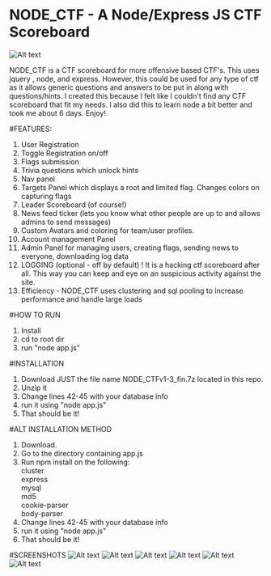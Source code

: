 # NODE_CTF - A Node/Express JS CTF Scoreboard

![Alt text](https://github.com/chrisjd20/node_ctf/blob/master/optional/new.gif?raw=true "ScreenShot")

NODE_CTF is a CTF scoreboard for more offensive based CTF's. This uses jquery , node, and express. However, this could be used for any type of ctf as it allows generic questions and answers to be put in along with questions/hints. I created this because I felt like I couldn't find any CTF scoreboard that fit my needs. I also did this to learn node a bit better and took me about 6 days. Enjoy!

#FEATURES:
1. User Registration</br>
2. Toggle Registration on/off</br>
2. Flags submission</br>
3. Trivia questions which unlock hints</br>
4. Nav panel</br>
5. Targets Panel which displays a root and limited flag. Changes colors on capturing flags</br>
6. Leader Scoreboard (of course!)</br>
7. News feed ticker (lets you know what other people are up to and allows admins to send messages)</br>
8. Custom Avatars and coloring for team/user profiles.</br>
9. Account management Panel</br>
10. Admin Panel for managing users, creating flags, sending news to everyone, downloading log data</br>
11. LOGGING (optional - off by default) ! It is a hacking ctf scoreboard after all. This way you can keep and eye on an suspicious activity against the site.</br>
12. Efficiency - NODE_CTF uses clustering and sql pooling to increase performance and handle large loads

#HOW TO RUN
1. Install</br>
2. cd to root dir</br>
3. run "node app.js"</br>

#INSTALLATION
1. Download JUST the file name NODE_CTFv1-3_fin.7z located in this repo.</br>
2. Unzip it</br>
4. Change lines 42-45 with your database info</br>
5. run it using "node app.js"</br>
6. That should be it!</br>

#ALT INSTALLATION METHOD
1. Download.</br>
2. Go to the directory containing app.js</br>
3. Run npm install on the following:</br>
    cluster </br>
    express</br>
    mysql</br>
    md5</br>
    cookie-parser</br>
    body-parser</br>
4. Change lines 42-45 with your database info</br>
5. run it using "node app.js"</br>
6. That should be it!</br>

#SCREENSHOTS
![Alt text](https://github.com/chrisjd20/node_ctf/blob/master/optional/node.PNG?raw=true "ScreenShot")
![Alt text](https://github.com/chrisjd20/node_ctf/blob/master/optional/admin.PNG?raw=true "ScreenShot")
![Alt text](https://github.com/chrisjd20/node_ctf/blob/master/optional/targets.PNG?raw=true "ScreenShot")
![Alt text](https://github.com/chrisjd20/node_ctf/blob/master/optional/home.PNG?raw=true "ScreenShot")
![Alt text](https://github.com/chrisjd20/node_ctf/blob/master/optional/score.PNG?raw=true "ScreenShot")
![Alt text](https://github.com/chrisjd20/node_ctf/blob/master/optional/register.PNG?raw=true "ScreenShot")

